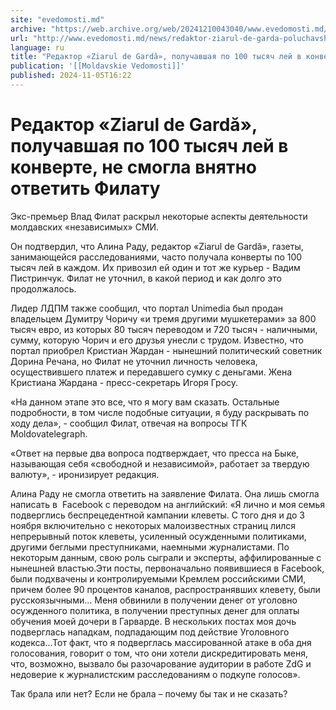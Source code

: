 ```yaml
---
site: "evedomosti.md"
archive: "https://web.archive.org/web/20241210043040/www.evedomosti.md/news/redaktor-ziarul-de-garda-poluchavshaya-po-100-tysyach-lej-v"
url: "http://www.evedomosti.md/news/redaktor-ziarul-de-garda-poluchavshaya-po-100-tysyach-lej-v"
language: ru
title: "Редактор «Ziarul de Gardă», получавшая по 100 тысяч лей в конверте, не смогла внятно ответить Филату"
publication: '[[Moldavskie Vedomosti]]'
published: 2024-11-05T16:22
---
```


# Редактор «Ziarul de Gardă», получавшая по 100 тысяч лей в конверте, не смогла внятно ответить Филату

Экс-премьер Влад Филат раскрыл некоторые аспекты деятельности молдавских «независимых» СМИ.

Он подтвердил, что Алина Раду, редактор «Ziarul de Gardă», газеты, занимающейся расследованиями, часто получала конверты по 100 тысяч лей в каждом. Их привозил ей один и тот же курьер - Вадим Пистринчук. Филат не уточнил, в какой период и как долго это продолжалось.

Лидер ЛДПМ также сообщил, что портал Unimedia был продан владельцем Думитру Чоричу «и тремя другими мушкетерами» за 800 тысяч евро, из которых 80 тысяч переводом и 720 тысяч - наличными, сумму, которую Чорич и его друзья унесли с трудом. Известно, что портал приобрел Кристиан Жардан - нынешний политический советник Дорина Речана, но Филат не уточнил личность человека, осуществившего платеж и передавшего сумку с деньгами. Жена Кристиана Жардана - пресс-секретарь Игоря Гросу.

«На данном этапе это все, что я могу вам сказать. Остальные подробности, в том числе подобные ситуации, я буду раскрывать по ходу дела», - сообщил Филат, отвечая на вопросы ТГК Moldovatelegraph.

«Ответ на первые два вопроса подтверждает, что пресса на Быке, называющая себя «свободной и независимой», работает за твердую валюту», - иронизирует редакция.

Алина Раду не смогла ответить на заявление Филата. Она лишь смогла написать в  Facebook с переводом на английский: «Я лично и моя семья подверглись беспрецедентной кампании клеветы. С того дня и до 3 ноября включительно с некоторых малоизвестных страниц лился непрерывный поток клеветы, усиленный осужденными политиками, другими беглыми преступниками, наемными журналистами. По некоторым данным, свою роль сыграли и эксперты, аффилированные с нынешней властью.Эти посты, первоначально появившиеся в Facebook, были подхвачены и контролируемыми Кремлем российскими СМИ, причем более 90 процентов каналов, распространявших клевету, были русскоязычными… Меня обвинили в получении денег от уголовно осужденного политика, в получении преступных денег для оплаты обучения моей дочери в Гарварде. В нескольких постах моя дочь подверглась нападкам, подпадающим под действие Уголовного кодекса...Тот факт, что я подверглась массированной атаке в оба дня голосования, говорит о том, что они хотели дискредитировать меня, что, возможно, вызвало бы разочарование аудитории в работе ZdG и недоверие к журналистским расследованиям о подкупе голосов».

Так брала или нет? Если не брала – почему бы так и не сказать?